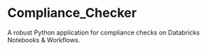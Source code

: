 # Compliance_Checker
A robust Python application for compliance checks on Databricks Notebooks &amp; Workflows.
